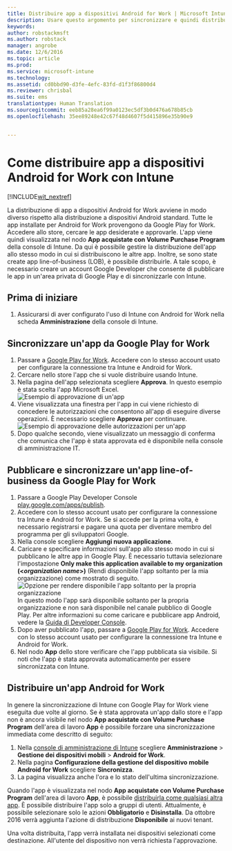 ```yaml
---
title: Distribuire app a dispositivi Android for Work | Microsoft Intune
description: Usare questo argomento per sincronizzare e quindi distribuire app ai dispositivi Android for Work da Google Play for Work.
keywords: 
author: robstackmsft
ms.author: robstack
manager: angrobe
ms.date: 12/6/2016
ms.topic: article
ms.prod: 
ms.service: microsoft-intune
ms.technology: 
ms.assetid: cd0bbd90-d3fe-4efc-83fd-d1f3f86800d4
ms.reviewer: chrisbal
ms.suite: ems
translationtype: Human Translation
ms.sourcegitcommit: eeb85a28ea6f99a0123ec5df3b0d476a678b85cb
ms.openlocfilehash: 35ee89248e42c67f48d4607f5d415896e35b90e9


---
```


# <a name="how-to-deploy-apps-to-android-for-work-devices-with-intune"></a>Come distribuire app a dispositivi Android for Work con Intune

[!INCLUDE[wit_nextref](../includes/afw_rollout_disclaimer.md)]

La distribuzione di app a dispositivi Android for Work avviene in modo diverso rispetto alla distribuzione a dispositivi Android standard. Tutte le app installate per Android for Work provengono da Google Play for Work. Accedere allo store, cercare le app desiderate e approvarle.
L'app viene quindi visualizzata nel nodo **App acquistate con Volume Purchase Program** della console di Intune. Da qui è possibile gestire la distribuzione dell'app allo stesso modo in cui si distribuiscono le altre app.
Inoltre, se sono state create app line-of-business (LOB), è possibile distribuirle. A tale scopo, è necessario creare un account Google Developer che consente di pubblicare le app in un'area privata di Google Play e di sincronizzarle con Intune.

## <a name="before-you-start"></a>Prima di iniziare

1. Assicurarsi di aver configurato l'uso di Intune con Android for Work nella scheda **Amministrazione** della console di Intune.

## <a name="synchronize-an-app-from-the-google-play-for-work-store"></a>Sincronizzare un'app da Google Play for Work


1. Passare a [Google Play for Work](https://play.google.com/work). Accedere con lo stesso account usato per configurare la connessione tra Intune e Android for Work.
2. Cercare nello store l'app che si vuole distribuire usando Intune.
3. Nella pagina dell'app selezionata scegliere **Approva**. In questo esempio è stata scelta l'app Microsoft Excel.<br>
  ![Esempio di approvazione di un'app](/intune/deploy-use/media/approve.png)
4. Viene visualizzata una finestra per l'app in cui viene richiesto di concedere le autorizzazioni che consentono all'app di eseguire diverse operazioni. È necessario scegliere **Approva** per continuare.<br>
  ![Esempio di approvazione delle autorizzazioni per un'app](/intune/deploy-use/media/approve-app-permissions.png)
5. Dopo qualche secondo, viene visualizzato un messaggio di conferma che comunica che l'app è stata approvata ed è disponibile nella console di amministrazione IT.

## <a name="publish-then-synchronize-a-line-of-business-app-from-the-google-play-for-work-store"></a>Pubblicare e sincronizzare un'app line-of-business da Google Play for Work

1. Passare a Google Play Developer Console [play.google.com/apps/publish](https://play.google.com/apps/publish).
2. Accedere con lo stesso account usato per configurare la connessione tra Intune e Android for Work. Se si accede per la prima volta, è necessario registrarsi e pagare una quota per diventare membro del programma per gli sviluppatori Google.
3. Nella console scegliere **Aggiungi nuova applicazione**.
4. Caricare e specificare informazioni sull'app allo stesso modo in cui si pubblicano le altre app in Google Play. È necessario tuttavia selezionare l'impostazione **Only make this application available to my organization (<*organization name*>)** (Rendi disponibile l'app soltanto per la mia organizzazione) come mostrato di seguito.<br>
  ![Opzione per rendere disponibile l'app soltanto per la propria organizzazione](/intune/deploy-use/media/restrict.png)<br>
In questo modo l'app sarà disponibile soltanto per la propria organizzazione e non sarà disponibile nel canale pubblico di Google Play.
Per altre informazioni su come caricare e pubblicare app Android, vedere la [Guida di Developer Console](https://support.google.com/googleplay/android-developer/answer/113469).
5. Dopo aver pubblicato l'app, passare a [Google Play for Work](https://play.google.com/work). Accedere con lo stesso account usato per configurare la connessione tra Intune e Android for Work.
6. Nel nodo **App** dello store verificare che l'app pubblicata sia visibile. Si noti che l'app è stata approvata automaticamente per essere sincronizzata con Intune.

## <a name="deploy-an-android-for-work-app"></a>Distribuire un'app Android for Work

In genere la sincronizzazione di Intune con Google Play for Work viene eseguita due volte al giorno. Se è stata approvata un'app dallo store e l'app non è ancora visibile nel nodo **App acquistate con Volume Purchase Program** dell'area di lavoro **App** è possibile forzare una sincronizzazione immediata come descritto di seguito:

1. Nella [console di amministrazione di Intune](https://manage.microsoft.com) scegliere **Amministrazione** > **Gestione dei dispositivi mobili** > **Android for Work**.
2. Nella pagina **Configurazione della gestione del dispositivo mobile Android for Work** scegliere **Sincronizza**.
3. La pagina visualizza anche l'ora e lo stato dell'ultima sincronizzazione.

Quando l'app è visualizzata nel nodo **App acquistate con Volume Purchase Program** dell'area di lavoro **App**, è possibile [distribuirla come qualsiasi altra app](deploy-apps-in-microsoft-intune.md). È possibile distribuire l'app solo a gruppi di utenti. Attualmente, è possibile selezionare solo le azioni **Obbligatorio** e **Disinstalla**. Da ottobre 2016 verrà aggiunta l'azione di distribuzione **Disponibile** ai nuovi tenant.

Una volta distribuita, l'app verrà installata nei dispositivi selezionati come destinazione. All'utente del dispositivo non verrà richiesta l'approvazione.



<!--HONumber=Dec16_HO2-->


